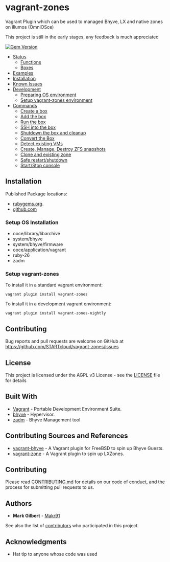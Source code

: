 # vagrant-zones
Vagrant Plugin which can be used to managed Bhyve, LX and native zones on illumos (OmniOSce)

This project is still in the early stages, any feedback is much appreciated

[![Gem Version](https://badge.fury.io/rb/vagrant-zones.svg)](https://badge.fury.io/rb/vagrant-zones)

- [Status](#status)
  - [Functions](../../wiki/Status#functions)
  - [Boxes](../../wiki/Status#Box-Support)
- [Examples](https://github.com/STARTCloud/vagrant-zones-examples)
- [Installation](#installation)
- [Known Issues](../../wiki/Known-Issues-and-Workarounds)
- [Development](../../wiki/Plugin-Development-Environment)
  - [Preparing OS environment](../../wiki/Plugin-Development-Environment#setup-os-for-development)
  - [Setup vagrant-zones environment](../../wiki/Plugin-Development-Environment#setup-vagrant-zones-environment)
- [Commands](../../wiki/Commands) 
  - [Create a box](../../wiki/Commands#create-a-box)
  - [Add the box](../../wiki/Commands#add-the-box)
  - [Run the box](../../wiki/Commands#run-the-box)
  - [SSH into the box](../../wiki/Commands#ssh-into-the-box)
  - [Shutdown the box and cleanup](../../wiki/Commands#shutdown-the-box-and-cleanup)
  - [Convert the Box](../../wiki/Commands#convert)
  - [Detect existing VMs](../../wiki/Commands#detect)
  - [Create, Manage, Destroy ZFS snapshots](../../wiki/Commands#zfs-snapshots)
  - [Clone and existing zone](../../wiki/Commands#clone)
  - [Safe restart/shutdown](../../wiki/Commands#safe-control)
  - [Start/Stop console](../../wiki/Commands#console)

## Installation

Published Package locations:
- [rubygems.org](https://rubygems.org/gems/vagrant-zones).
- [github.com](../../packages)

### Setup OS Installation

  * ooce/library/libarchive
  * system/bhyve
  * system/bhyve/firmware
  * ooce/application/vagrant
  * ruby-26
  * zadm

### Setup vagrant-zones

 To install it in a standard vagrant environment:

 `vagrant plugin install vagrant-zones`
 
 To install it in a development vagrant environment:

 `vagrant plugin install vagrant-zones-nightly`

## Contributing

Bug reports and pull requests are welcome on GitHub at https://github.com/STARTcloud/vagrant-zones/issues

## License

This project is licensed under the AGPL v3 License - see the [LICENSE](LICENSE) file for details

## Built With
* [Vagrant](https://www.vagrantup.com/) - Portable Development Environment Suite.
* [bhyve](https://omnios.org/info/bhyve) - Hypervisor.
* [zadm](https://github.com/omniosorg/zadm) -  Bhyve Management tool

## Contributing Sources and References
* [vagrant-bhyve](https://github.com/jesa7955/vagrant-bhyve) - A Vagrant plugin for FreeBSD to spin up Bhyve Guests.
* [vagrant-zone](https://github.com/skylime/vagrant-zone) - A Vagrant plugin to spin up LXZones.

## Contributing

Please read [CONTRIBUTING.md](https://www.prominic.net) for details on our code of conduct, and the process for submitting pull requests to us.

## Authors
* **Mark Gilbert** - [Makr91](https://github.com/Makr91)

See also the list of [contributors](../../graphs/contributors) who participated in this project.

## Acknowledgments

* Hat tip to anyone whose code was used
